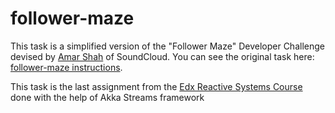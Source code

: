 # follower-maze

This task is a simplified version of the "Follower Maze" Developer Challenge devised by [Amar Shah](https://github.com/amar47shah) of SoundCloud. 
You can see the original task here: [follower-maze instructions](https://github.com/amar47shah/follower-maze/blob/master/instructions/instructions.md). 

This task is the last assignment from the [Edx Reactive Systems Course](https://courses.edx.org/courses/course-v1:EPFLx+scala-reactiveX+1T2019/course/) done with the help of Akka Streams framework
